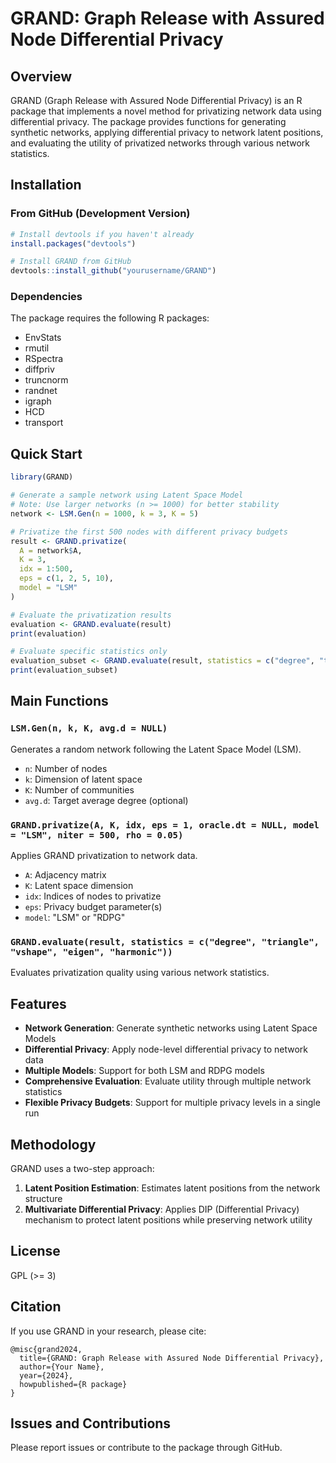 # GRAND: Graph Release with Assured Node Differential Privacy

## Overview

GRAND (Graph Release with Assured Node Differential Privacy) is an R package that implements a novel method for privatizing network data using differential privacy. The package provides functions for generating synthetic networks, applying differential privacy to network latent positions, and evaluating the utility of privatized networks through various network statistics.

## Installation

### From GitHub (Development Version)

```r
# Install devtools if you haven't already
install.packages("devtools")

# Install GRAND from GitHub
devtools::install_github("yourusername/GRAND")
```

### Dependencies

The package requires the following R packages:
- EnvStats
- rmutil  
- RSpectra
- diffpriv
- truncnorm
- randnet
- igraph
- HCD
- transport

## Quick Start

```r
library(GRAND)

# Generate a sample network using Latent Space Model
# Note: Use larger networks (n >= 1000) for better stability
network <- LSM.Gen(n = 1000, k = 3, K = 5)

# Privatize the first 500 nodes with different privacy budgets
result <- GRAND.privatize(
  A = network$A, 
  K = 3, 
  idx = 1:500, 
  eps = c(1, 2, 5, 10), 
  model = "LSM"
)

# Evaluate the privatization results
evaluation <- GRAND.evaluate(result)
print(evaluation)

# Evaluate specific statistics only
evaluation_subset <- GRAND.evaluate(result, statistics = c("degree", "triangle"))
print(evaluation_subset)
```

## Main Functions

### `LSM.Gen(n, k, K, avg.d = NULL)`
Generates a random network following the Latent Space Model (LSM).

- `n`: Number of nodes
- `k`: Dimension of latent space  
- `K`: Number of communities
- `avg.d`: Target average degree (optional)

### `GRAND.privatize(A, K, idx, eps = 1, oracle.dt = NULL, model = "LSM", niter = 500, rho = 0.05)`
Applies GRAND privatization to network data.

- `A`: Adjacency matrix
- `K`: Latent space dimension
- `idx`: Indices of nodes to privatize
- `eps`: Privacy budget parameter(s)
- `model`: "LSM" or "RDPG"

### `GRAND.evaluate(result, statistics = c("degree", "triangle", "vshape", "eigen", "harmonic"))`
Evaluates privatization quality using various network statistics.

## Features

- **Network Generation**: Generate synthetic networks using Latent Space Models
- **Differential Privacy**: Apply node-level differential privacy to network data
- **Multiple Models**: Support for both LSM and RDPG models
- **Comprehensive Evaluation**: Evaluate utility through multiple network statistics
- **Flexible Privacy Budgets**: Support for multiple privacy levels in a single run

## Methodology

GRAND uses a two-step approach:
1. **Latent Position Estimation**: Estimates latent positions from the network structure
2. **Multivariate Differential Privacy**: Applies DIP (Differential Privacy) mechanism to protect latent positions while preserving network utility

## License

GPL (>= 3)

## Citation

If you use GRAND in your research, please cite:

```
@misc{grand2024,
  title={GRAND: Graph Release with Assured Node Differential Privacy},
  author={Your Name},
  year={2024},
  howpublished={R package}
}
```

## Issues and Contributions

Please report issues or contribute to the package through GitHub.